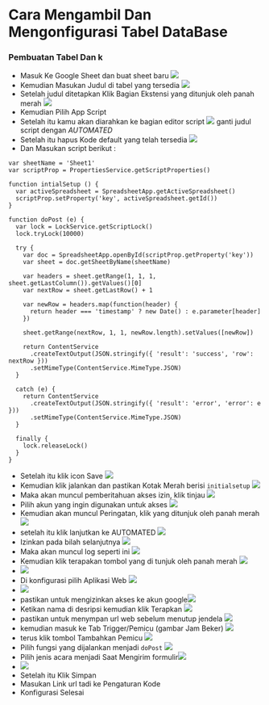 # Cara Mengambil Dan Mengonfigurasi Tabel DataBase

### Pembuatan Tabel Dan k
-   Masuk Ke Google Sheet dan buat sheet baru ![](../src/Screenshot_1.jpg)
-   Kemudian Masukan Judul di tabel yang tersedia ![](../src/Screenshot_3.jpg)
-   Setelah judul ditetapkan Klik Bagian Ekstensi yang ditunjuk oleh panah merah ![](../src/Screenshot_2.jpg)
-   Kemudian Pilih App Script
-   Setelah itu kamu akan diarahkan ke bagian editor script ![](../src/Screenshot_4.jpg) ganti judul script dengan *AUTOMATED*
-   Setelah itu hapus Kode default yang telah tersedia ![](../src/Screenshot_5.jpg)
-   Dan Masukan script berikut :   

```
var sheetName = 'Sheet1'
var scriptProp = PropertiesService.getScriptProperties()

function intialSetup () {
  var activeSpreadsheet = SpreadsheetApp.getActiveSpreadsheet()
  scriptProp.setProperty('key', activeSpreadsheet.getId())
}

function doPost (e) {
  var lock = LockService.getScriptLock()
  lock.tryLock(10000)

  try {
    var doc = SpreadsheetApp.openById(scriptProp.getProperty('key'))
    var sheet = doc.getSheetByName(sheetName)

    var headers = sheet.getRange(1, 1, 1, sheet.getLastColumn()).getValues()[0]
    var nextRow = sheet.getLastRow() + 1

    var newRow = headers.map(function(header) {
      return header === 'timestamp' ? new Date() : e.parameter[header]
    })

    sheet.getRange(nextRow, 1, 1, newRow.length).setValues([newRow])

    return ContentService
      .createTextOutput(JSON.stringify({ 'result': 'success', 'row': nextRow }))
      .setMimeType(ContentService.MimeType.JSON)
  }

  catch (e) {
    return ContentService
      .createTextOutput(JSON.stringify({ 'result': 'error', 'error': e }))
      .setMimeType(ContentService.MimeType.JSON)
  }

  finally {
    lock.releaseLock()
  }
} 
```
- Setelah itu klik icon Save ![](../src/Screenshot_6.jpg)
- Kemudian klik jalankan dan pastikan Kotak Merah berisi `initialsetup` ![](../src/Screenshot_11.jpg)
- Maka akan muncul pemberitahuan akses izin, klik tinjau ![](../src/Screenshot_7.jpg)
- Pilih akun yang ingin digunakan untuk akses ![](../src/Screenshot_8.jpg)
- Kemudian akan muncul Peringatan, klik yang ditunjuk oleh panah merah ![](../src/Screenshot_9.jpg)
- setelah itu klik lanjutkan ke AUTOMATED ![](../src/Screenshot_12.jpg)
- Izinkan pada bilah selanjutnya ![](../src/Screenshot_10.jpg)
- Maka akan muncul log seperti ini ![](../src/Screenshot_13.jpg)
- Kemudian klik terapakan tombol yang di tunjuk oleh panah merah ![](../src/Screenshot_14.jpg)
- ![](../src/Screenshot_15.jpg)
- Di konfigurasi pilih Aplikasi Web ![](../src/Screenshot_16.jpg)
- ![](../src/Screenshot_17.jpg)
- pastikan untuk mengizinkan akses ke akun google![](../src/Screenshot_19.jpg)
- Ketikan nama di desripsi kemudian klik Terapkan ![](../src/Screenshot_18.jpg)
- pastikan untuk menympan url web sebelum menutup jendela ![](../src/Screenshot_20.jpg)
- kemudian masuk ke Tab Trigger/Pemicu (gambar Jam Beker) ![](../src/Screenshot_21.jpg)
- terus klik tombol Tambahkan Pemicu ![](../src/Screenshot_22.jpg)
- Pilih fungsi yang dijalankan menjadi `doPost` ![](../src/Screenshot_23.jpg)
- Pilih jenis acara menjadi Saat Mengirim formulir![](../src/Screenshot_25.jpg)
- ![](../src/Screenshot_26.jpg)
- Setelah itu Klik Simpan
- Masukan Link url tadi ke Pengaturan Kode
- Konfigurasi Selesai
